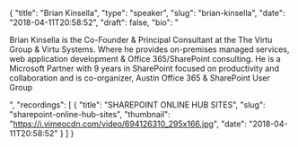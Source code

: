 {
  "title": "Brian Kinsella",
  "type": "speaker",
  "slug": "brian-kinsella",
  "date": "2018-04-11T20:58:52",
  "draft": false,
  "bio": "<p>Brian Kinsella is the Co-Founder & Principal Consultant at the The Virtu Group & Virtu Systems. Where he provides on-premises managed services, web application development & Office 365/SharePoint consulting. He is a Microsoft Partner with 9 years in SharePoint focused on productivity and collaboration and is co-organizer, Austin Office 365 & SharePoint User Group</p>",
  "recordings": [
    {
      "title": "SHAREPOINT ONLINE HUB SITES",
      "slug": "sharepoint-online-hub-sites",
      "thumbnail": "https://i.vimeocdn.com/video/694126310_295x166.jpg",
      "date": "2018-04-11T20:58:52"
    }
  ]
}